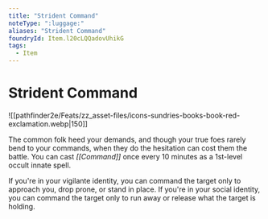 ```yaml
---
title: "Strident Command"
noteType: ":luggage:"
aliases: "Strident Command"
foundryId: Item.l20cLQQadovUhikG
tags:
  - Item
---
```


# Strident Command
![[pathfinder2e/Feats/zz_asset-files/icons-sundries-books-book-red-exclamation.webp|150]]

The common folk heed your demands, and though your true foes rarely bend to your commands, when they do the hesitation can cost them the battle. You can cast _[[Command]]_ once every 10 minutes as a 1st-level occult innate spell.

If you're in your vigilante identity, you can command the target only to approach you, drop prone, or stand in place. If you're in your social identity, you can command the target only to run away or release what the target is holding.
